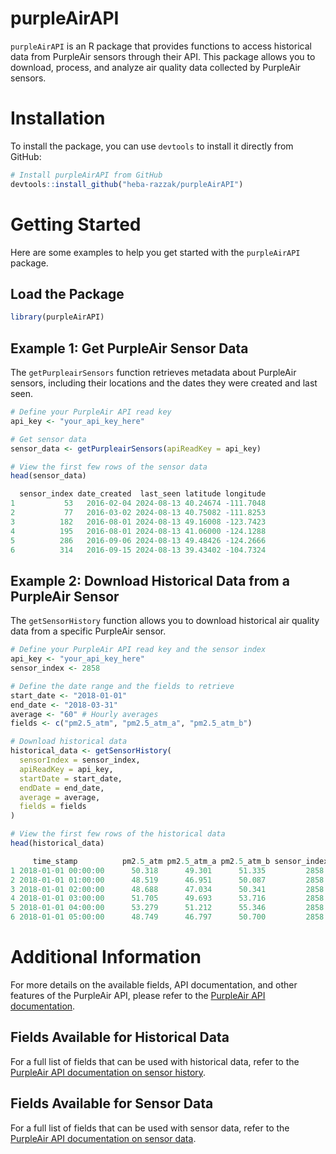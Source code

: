 # purpleAirAPI

`purpleAirAPI` is an R package that provides functions to access historical data from PurpleAir sensors through their API. This package allows you to download, process, and analyze air quality data collected by PurpleAir sensors.

# Installation

To install the package, you can use `devtools` to install it directly from GitHub:

```r
# Install purpleAirAPI from GitHub
devtools::install_github("heba-razzak/purpleAirAPI")
```

# Getting Started

Here are some examples to help you get started with the `purpleAirAPI` package.

## Load the Package

```r
library(purpleAirAPI)
```

## Example 1: Get PurpleAir Sensor Data

The `getPurpleairSensors` function retrieves metadata about PurpleAir sensors, including their locations and the dates they were created and last seen.

```r
# Define your PurpleAir API read key
api_key <- "your_api_key_here"

# Get sensor data
sensor_data <- getPurpleairSensors(apiReadKey = api_key)

# View the first few rows of the sensor data
head(sensor_data)

  sensor_index date_created  last_seen latitude longitude
1           53   2016-02-04 2024-08-13 40.24674 -111.7048
2           77   2016-03-02 2024-08-13 40.75082 -111.8253
3          182   2016-08-01 2024-08-13 49.16008 -123.7423
4          195   2016-08-01 2024-08-13 41.06000 -124.1288
5          286   2016-09-06 2024-08-13 49.48426 -124.2666
6          314   2016-09-15 2024-08-13 39.43402 -104.7324
```

## Example 2: Download Historical Data from a PurpleAir Sensor

The `getSensorHistory` function allows you to download historical air quality data from a specific PurpleAir sensor.

```r
# Define your PurpleAir API read key and the sensor index
api_key <- "your_api_key_here"
sensor_index <- 2858

# Define the date range and the fields to retrieve
start_date <- "2018-01-01"
end_date <- "2018-03-31"
average <- "60" # Hourly averages
fields <- c("pm2.5_atm", "pm2.5_atm_a", "pm2.5_atm_b")

# Download historical data
historical_data <- getSensorHistory(
  sensorIndex = sensor_index,
  apiReadKey = api_key,
  startDate = start_date,
  endDate = end_date,
  average = average,
  fields = fields
)

# View the first few rows of the historical data
head(historical_data)

     time_stamp          pm2.5_atm pm2.5_atm_a pm2.5_atm_b sensor_index
1 2018-01-01 00:00:00      50.318      49.301      51.335         2858
2 2018-01-01 01:00:00      48.519      46.951      50.087         2858
3 2018-01-01 02:00:00      48.688      47.034      50.341         2858
4 2018-01-01 03:00:00      51.705      49.693      53.716         2858
5 2018-01-01 04:00:00      53.279      51.212      55.346         2858
6 2018-01-01 05:00:00      48.749      46.797      50.700         2858
```

# Additional Information

For more details on the available fields, API documentation, and other features of the PurpleAir API, please refer to the [PurpleAir API documentation](https://api.purpleair.com/).

## Fields Available for Historical Data

For a full list of fields that can be used with historical data, refer to the [PurpleAir API documentation on sensor history](https://api.purpleair.com/#api-sensors-get-sensor-history-csv).

## Fields Available for Sensor Data

For a full list of fields that can be used with sensor data, refer to the [PurpleAir API documentation on sensor data](https://api.purpleair.com/#api-sensors-get-sensor-data).
